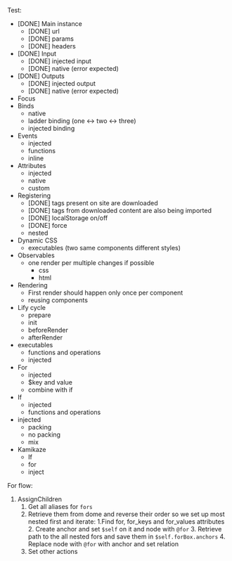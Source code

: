 Test:
- [DONE] Main instance
  - [DONE] url
  - [DONE] params
  - [DONE] headers
- [DONE] Input
  - [DONE] injected input
  - [DONE] native (error expected)
- [DONE] Outputs
  - [DONE] injected output
  - [DONE] native (error expected)
- Focus
- Binds
  - native
  - ladder binding (one <-> two <-> three)
  - injected binding
- Events
  - injected
  - functions
  - inline
- Attributes
  - injected
  - native
  - custom
- Registering
  - [DONE] tags present on site are downloaded
  - [DONE] tags from downloaded content are also being imported
  - [DONE] localStorage on/off
  - [DONE] force
  - nested
- Dynamic CSS
  - executables (two same components different styles)
- Observables
  - one render per multiple changes if possible
    - css
    - html
- Rendering
  - First render should happen only once per component
  - reusing components
- Lify cycle
  - prepare
  - init
  - beforeRender
  - afterRender
- executables
  - functions and operations
  - injected
- For
  - injected
  - $key and value
  - combine with if
- If
  - injected
  - functions and operations
- injected
  - packing
  - no packing
  - mix
- Kamikaze
  - If
  - for
  - inject


For flow:
1. AssignChildren
   1. Get all aliases for `fors`
   2. Retrieve them from dome and reverse their order so we set up most nested first and iterate:
      1.Find for, for_keys and for_values attributes
      2. Create anchor and set `$self` on it and node with `@for`
      3. Retrieve path to the all nested fors and save them in `$self.forBox.anchors`
      4. Replace node with `@for` with anchor and set relation
   3. Set other actions
